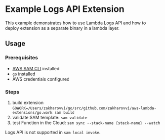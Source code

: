 # Example Logs API Extension

This example demonstrates how to use Lambda Logs API and how to deploy extension as a separate binary in a lambda layer.

## Usage

### Prerequisites

* [AWS SAM CLI](https://docs.aws.amazon.com/serverless-application-model/latest/developerguide/serverless-sam-cli-install-mac.html) installed
* `go` installed
* AWS credentials configured

### Steps

1. build extension `GOWORK=/Users/zakharovvi/go/src/github.com/zakharovvi/aws-lambda-extensions/go.work sam build`
1. validate SAM template: `sam validate`
1. test Function in the Cloud: `sam sync --stack-name {stack-name} --watch`

Logs API is not supported in `sam local invoke`.

